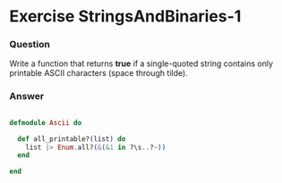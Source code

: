 Exercise StringsAndBinaries-1
=============================

### Question

Write a function that returns **true** if a single-quoted string contains only printable ASCII characters (space through tilde).


### Answer

```elixir

defmodule Ascii do

  def all_printable?(list) do
    list |> Enum.all?(&(&1 in ?\s..?~))
  end

end


```
